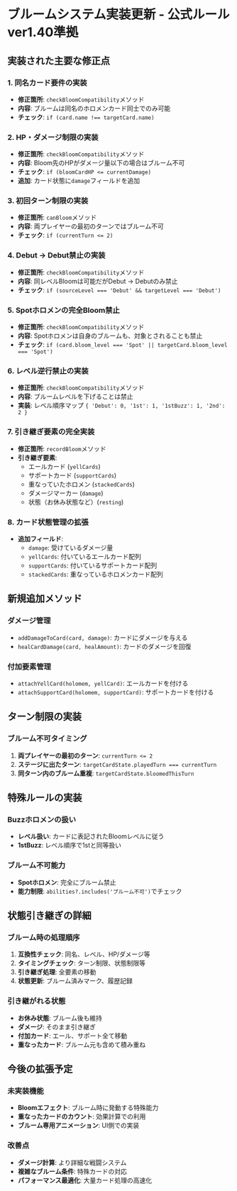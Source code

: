 # ブルームシステム実装更新 - 公式ルールver1.40準拠

## 実装された主要な修正点

### 1. 同名カード要件の実装
- **修正箇所**: `checkBloomCompatibility`メソッド
- **内容**: ブルームは同名のホロメンカード同士でのみ可能
- **チェック**: `if (card.name !== targetCard.name)`

### 2. HP・ダメージ制限の実装
- **修正箇所**: `checkBloomCompatibility`メソッド
- **内容**: Bloom先のHPがダメージ量以下の場合はブルーム不可
- **チェック**: `if (bloomCardHP <= currentDamage)`
- **追加**: カード状態に`damage`フィールドを追加

### 3. 初回ターン制限の実装
- **修正箇所**: `canBloom`メソッド
- **内容**: 両プレイヤーの最初のターンではブルーム不可
- **チェック**: `if (currentTurn <= 2)`

### 4. Debut → Debut禁止の実装
- **修正箇所**: `checkBloomCompatibility`メソッド
- **内容**: 同レベルBloomは可能だがDebut → Debutのみ禁止
- **チェック**: `if (sourceLevel === 'Debut' && targetLevel === 'Debut')`

### 5. Spotホロメンの完全Bloom禁止
- **修正箇所**: `checkBloomCompatibility`メソッド
- **内容**: Spotホロメンは自身のブルームも、対象とされることも禁止
- **チェック**: `if (card.bloom_level === 'Spot' || targetCard.bloom_level === 'Spot')`

### 6. レベル逆行禁止の実装
- **修正箇所**: `checkBloomCompatibility`メソッド
- **内容**: ブルームレベルを下げることは禁止
- **実装**: レベル順序マップ `{ 'Debut': 0, '1st': 1, '1stBuzz': 1, '2nd': 2 }`

### 7. 引き継ぎ要素の完全実装
- **修正箇所**: `recordBloom`メソッド
- **引き継ぎ要素**:
  - エールカード (`yellCards`)
  - サポートカード (`supportCards`)
  - 重なっていたホロメン (`stackedCards`)
  - ダメージマーカー (`damage`)
  - 状態（お休み状態など）(`resting`)

### 8. カード状態管理の拡張
- **追加フィールド**:
  - `damage`: 受けているダメージ量
  - `yellCards`: 付いているエールカード配列
  - `supportCards`: 付いているサポートカード配列
  - `stackedCards`: 重なっているホロメンカード配列

## 新規追加メソッド

### ダメージ管理
- `addDamageToCard(card, damage)`: カードにダメージを与える
- `healCardDamage(card, healAmount)`: カードのダメージを回復

### 付加要素管理
- `attachYellCard(holomem, yellCard)`: エールカードを付ける
- `attachSupportCard(holomem, supportCard)`: サポートカードを付ける

## ターン制限の実装

### ブルーム不可タイミング
1. **両プレイヤーの最初のターン**: `currentTurn <= 2`
2. **ステージに出たターン**: `targetCardState.playedTurn === currentTurn`
3. **同ターン内のブルーム重複**: `targetCardState.bloomedThisTurn`

## 特殊ルールの実装

### Buzzホロメンの扱い
- **レベル扱い**: カードに表記されたBloomレベルに従う
- **1stBuzz**: レベル順序で1stと同等扱い

### ブルーム不可能力
- **Spotホロメン**: 完全にブルーム禁止
- **能力制限**: `abilities?.includes('ブルーム不可')`でチェック

## 状態引き継ぎの詳細

### ブルーム時の処理順序
1. **互換性チェック**: 同名、レベル、HP/ダメージ等
2. **タイミングチェック**: ターン制限、状態制限等
3. **引き継ぎ処理**: 全要素の移動
4. **状態更新**: ブルーム済みマーク、履歴記録

### 引き継がれる状態
- **お休み状態**: ブルーム後も維持
- **ダメージ**: そのまま引き継ぎ
- **付加カード**: エール、サポート全て移動
- **重なったカード**: ブルーム元も含めて積み重ね

## 今後の拡張予定

### 未実装機能
- **Bloomエフェクト**: ブルーム時に発動する特殊能力
- **重なったカードのカウント**: 効果計算での利用
- **ブルーム専用アニメーション**: UI側での実装

### 改善点
- **ダメージ計算**: より詳細な戦闘システム
- **複雑なブルーム条件**: 特殊カードの対応
- **パフォーマンス最適化**: 大量カード処理の高速化
